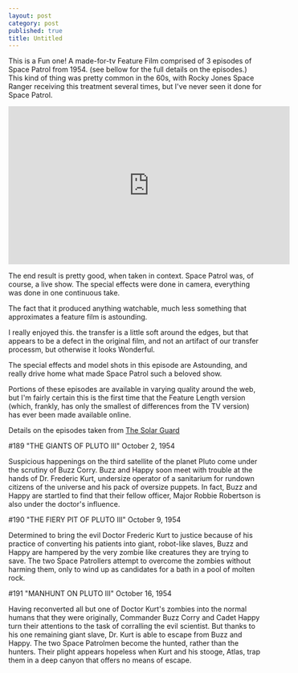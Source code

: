 ```yaml
---
layout: post
category: post
published: true
title: Untitled
---
```

This is a Fun one! A made-for-tv Feature Film comprised of 3 episodes of Space Patrol from 1954. (see bellow for the full details on the episodes.) This kind of thing was pretty common in the 60s, with Rocky Jones Space Ranger receiving this treatment several times, but I've never seen it done for Space Patrol.

<iframe width="560" height="315" sandbox="allow-same-origin allow-scripts allow-popups" src="https://mountaintown.video/videos/embed/7d0c67d0-a3ba-45a4-bc74-7a7b3a54e693" frameborder="0" allowfullscreen></iframe>


The end result is pretty good, when taken in context. Space Patrol was, of course, a live show. The special effects were done in camera, everything was done in one continuous take. 

The fact that it produced anything watchable, much less something that approximates a feature film is astounding.

I really enjoyed this. the transfer is a little soft around the edges, but that appears to be a defect in the original film, and not an artifact of our transfer processm, but otherwise it looks Wonderful. 

The special effects and model shots in this episode are Astounding, and really drive home what made Space Patrol such a beloved show.

Portions of these episodes are available in varying quality around the web, but I'm fairly certain this is the first time that the Feature Length version (which, frankly, has only the smallest of differences from the TV version) has ever been made available online.

Details on the episodes taken from [The Solar Guard](http://www.solarguard.com/sphome.htm)

#189 "THE GIANTS OF PLUTO III" October 2, 1954

Suspicious happenings on the third satelIite of the planet Pluto come under the scrutiny of Buzz Corry. Buzz and Happy soon meet with trouble at the hands of Dr. Frederic Kurt, undersize operator of a sanitarium for rundown citizens of the universe and his pack of oversize puppets. In fact, Buzz and Happy are startled to find that their fellow officer, Major Robbie Robertson is also under the doctor's influence.

#190 "THE FIERY PIT OF PLUTO III" October 9, 1954

Determined to bring the evil Doctor Frederic Kurt to justice because of his practice of converting his patients into giant, robot-like slaves, Buzz and Happy are hampered by the very zombie like creatures they are trying to save. The two Space Patrollers attempt to overcome the zombies without harming them, only to wind up as candidates for a bath in a pool of molten rock.

#191 "MANHUNT ON PLUTO III" October 16, 1954

Having reconverted all but one of Doctor Kurt's zombies into the normal humans that they were originally, Commander Buzz Corry and Cadet Happy turn their attentions to the task of corralling the evil scientist. But thanks to his one remaining giant slave, Dr. Kurt is able to escape from Buzz and Happy. The two Space Patrolmen become the hunted, rather than the hunters. Their plight appears hopeless when Kurt and his stooge, Atlas, trap them in a deep canyon that offers no means of escape.
